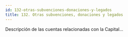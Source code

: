 ```yaml
---
id: 132-otras-subvenciones-donaciones-y-legados
title: 132. Otras subvenciones, donaciones y legados
---
```

Descripción de las cuentas relacionadas con la Capital...
